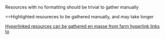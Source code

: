 Resources with no formatting should be trivial to gather manually

==Highlighted resoureces to be gathered manually, and may take longer

[Hyperlinked resources can be gathered en masse from farm hyperlink links to](Legend)

